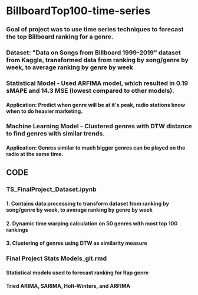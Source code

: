 # BillboardTop100-time-series

### Goal of project was to use time series techniques to forecast the top Billboard ranking for a genre.

### Dataset: "Data on Songs from Billboard 1999-2019" dataset from Kaggle, transformed data from ranking by song/genre by week, to average ranking by genre by week

### Statistical Model - Used ARFIMA model, which resulted in 0.19 sMAPE and 14.3 MSE (lowest compared to other models).
####     Application: Predict when genre will be at it's peak, radio stations know when to do heavier marketing.

### Machine Learning Model - Clustered genres with DTW distance to find genres with similar trends.
####     Application: Genres similar to much bigger genres can be played on the radio at the same time.

## CODE
### TS_FinalProject_Dataset.ipynb
#### 1. Contains data processing to transform dataset from ranking by song/genre by week, to average ranking by genre by week
#### 2. Dynamic time warping calculation on 50 genres with most top 100 rankings
#### 3. Clustering of genres using DTW as similarity measure

### Final Project Stats Models_git.rmd
#### Statistical models used to forecast ranking for Rap genre
#### Tried ARIMA, SARIMA, Holt-Winters, and ARFIMA
